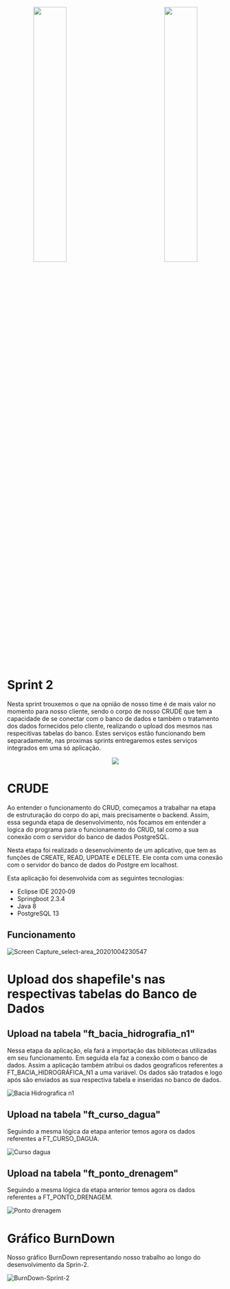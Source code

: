 <div>
  <p align="center">
            <img src="https://user-images.githubusercontent.com/56441534/92442086-adf9e000-f185-11ea-8794-b6c5def3daf3.png" width = "39%">
            <img baackgroundcolor="white" width = "20%">
            <img src="https://user-images.githubusercontent.com/58118956/96368863-d97ccc80-112c-11eb-8a52-938b4327fc50.jpg" width = "39%"></p>
</div>     


# Sprint 2

Nesta sprint trouxemos o que na opnião de nosso time é de mais valor no momento para nosso cliente, sendo o corpo de nosso CRUDE que tem a capacidade de se conectar com o banco de dados e também o tratamento dos dados fornecidos pelo cliente, realizando o upload dos mesmos nas respecitivas tabelas do banco. Estes serviços estão funcionando bem separadamente, nas proximas sprints entregaremos estes serviços integrados em uma só aplicação.

<p align="center">
  <img src="https://user-images.githubusercontent.com/56441534/96368958-5f991300-112d-11eb-8560-70bbdf57b9d6.jpeg"> </p>
 
# CRUDE  

Ao entender o funcionamento do CRUD, começamos a trabalhar na etapa de estruturação do corpo do api, mais precisamente o backend. Assim, essa segunda etapa de desenvolvimento, nós focamos em entender a logica do programa para o funcionamento do CRUD, tal como a sua conexão com o servidor do banco de dados PostgreSQL.

Nesta etapa foi realizado o desenvolvimento de um aplicativo, que tem as funções de CREATE, READ, UPDATE e DELETE. Ele conta com uma conexão com o servidor do banco de dados do Postgre em localhost.

Esta aplicação foi desenvolvida com as seguintes tecnologias:
* Eclipse IDE 2020‑09
* Springboot 2.3.4
* Java 8
* PostgreSQL 13

## Funcionamento

![Screen Capture_select-area_20201004230547](https://user-images.githubusercontent.com/56441534/95036485-7c9a0480-069e-11eb-9169-d35b721ca85a.gif)

# Upload dos shapefile's nas respectivas tabelas do Banco de Dados

## Upload na tabela "ft_bacia_hidrografia_n1"

Nessa etapa da aplicação, ela fará a importação das bibliotecas utilizadas  em seu funcionamento. Em seguida ela faz a conexão com o banco de dados. Assim a aplicação também atribui os dados geograficos referentes a FT_BACIA_HIDROGRÁFICA_N1 a uma variável. Os dados são tratados e logo após são enviados as sua respectiva tabela e inseridas no banco de dados.

![Bacia Hidrografica n1](https://user-images.githubusercontent.com/56441534/96370050-fa482080-1132-11eb-9f05-7e4c02b10077.gif)

## Upload na tabela "ft_curso_dagua"

Seguindo a mesma lógica da etapa anterior temos agora os dados referentes a FT_CURSO_DAGUA.

![Curso dagua](https://user-images.githubusercontent.com/56441534/96370162-4f843200-1133-11eb-861e-91c429bb1476.gif)

## Upload na tabela "ft_ponto_drenagem"

Seguindo a mesma lógica da etapa anterior temos agora os dados referentes a FT_PONTO_DRENAGEM.

![Ponto drenagem](https://user-images.githubusercontent.com/56441534/96370220-79d5ef80-1133-11eb-8f81-1d473d33d64e.gif)

# Gráfico BurnDown

Nosso gráfico BurnDown representando nosso trabalho ao longo do desenvolvimento da Sprin-2.

![BurnDown-Sprint-2](https://user-images.githubusercontent.com/56441534/96372780-f28e7900-113e-11eb-8dad-404c83ced5f2.png)


